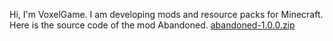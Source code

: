 Hi, I'm VoxelGame. I am developing mods and resource packs for Minecraft. Here is the source code of the mod Abandoned.
[abandoned-1.0.0.zip](https://github.com/VoxelGaming/VoxelGaming/files/14897897/abandoned-1.0.0.zip)

